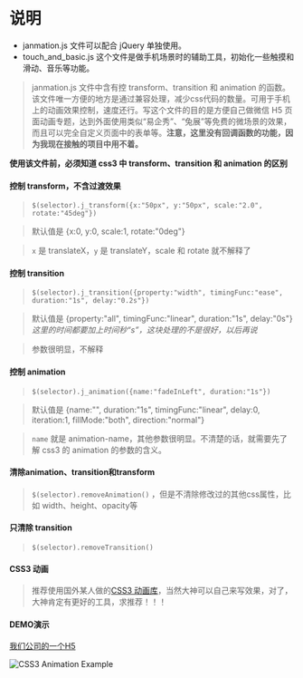 # 说明
- janmation.js 文件可以配合 jQuery 单独使用。
- touch_and_basic.js 这个文件是做手机场景时的辅助工具，初始化一些触摸和滑动、音乐等功能。

>  janmation.js 文件中含有控 transform、transition 和 animation 的函数。该文件唯一方便的地方是通过兼容处理，减少css代码的数量。可用于手机上的动画效果控制，速度还行。写这个文件的目的是方便自己做微信 H5 页面动画专题，达到外面使用类似“易企秀”、“兔展”等免费的微场景的效果，而且可以完全自定义页面中的表单等。**注意，这里没有回调函数的功能，因为我现在接触的项目中用不着。**

**使用该文件前，必须知道 css3 中 transform、transition 和 animation 的区别**

#### 控制 transform，不含过渡效果
> `$(selector).j_transform({x:"50px", y:"50px", scale:"2.0", rotate:"45deg"})` 

> 默认值是 {x:0, y:0, scale:1, rotate:"0deg"}

> `x` 是 translateX，`y` 是 translateY，scale 和 rotate 就不解释了



#### 控制 transition
> `$(selector).j_transition({property:"width", timingFunc:"ease", duration:"1s", delay:"0.2s"})`

> 默认值是 {property:"all", timingFunc:"linear", duration:"1s", delay:"0s"} *这里的时间都要加上时间秒“s”，这块处理的不是很好，以后再说*

> 参数很明显，不解释

#### 控制 animation
> `$(selector).j_animation({name:"fadeInLeft", duration:"1s"})`

> 默认值是 {name:"", duration:"1s", timingFunc:"linear", delay:0, iteration:1, fillMode:"both", direction:"normal"}

> `name` 就是 animation-name，其他参数很明显。不清楚的话，就需要先了解 css3 的 animation 的参数的含义。

#### 清除animation、transition和transform
> `$(selector).removeAnimation()` ，但是不清除修改过的其他css属性，比如 width、height、opacity等

#### 只清除 transition
> `$(selector).removeTransition()`

#### CSS3 动画
> 推荐使用国外某人做的[CSS3 动画库](http://daneden.github.io/animate.css/ "CSS3 动画库")，当然大神可以自己来写效果，对了，大神肯定有更好的工具，求推荐！！！

#### DEMO演示
[我们公司的一个H5](https://github.com/johnsonperl/css3-animation-example "")

![CSS3 Animation Example](http://m.ibyersh.com/zt/2016/zhaop/1470900882.png "")
